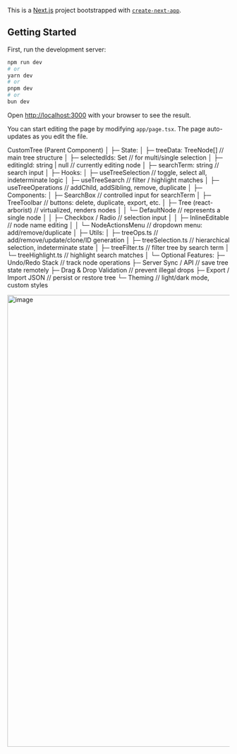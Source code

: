 This is a [Next.js](https://nextjs.org) project bootstrapped with [`create-next-app`](https://nextjs.org/docs/app/api-reference/cli/create-next-app).

## Getting Started

First, run the development server:

```bash
npm run dev
# or
yarn dev
# or
pnpm dev
# or
bun dev
```

Open [http://localhost:3000](http://localhost:3000) with your browser to see the result.

You can start editing the page by modifying `app/page.tsx`. The page auto-updates as you edit the file.

CustomTree (Parent Component)
│
├─ State:
│   ├─ treeData: TreeNode[]           // main tree structure
│   ├─ selectedIds: Set<string>       // for multi/single selection
│   ├─ editingId: string | null       // currently editing node
│   ├─ searchTerm: string             // search input
│
├─ Hooks:
│   ├─ useTreeSelection               // toggle, select all, indeterminate logic
│   ├─ useTreeSearch                  // filter / highlight matches
│   ├─ useTreeOperations              // addChild, addSibling, remove, duplicate
│
├─ Components:
│   ├─ SearchBox                      // controlled input for searchTerm
│   ├─ TreeToolbar                    // buttons: delete, duplicate, export, etc.
│   ├─ Tree (react-arborist)          // virtualized, renders nodes
│   │   └─ DefaultNode                // represents a single node
│   │       ├─ Checkbox / Radio       // selection input
│   │       ├─ InlineEditable         // node name editing
│   │       └─ NodeActionsMenu        // dropdown menu: add/remove/duplicate
│
├─ Utils:
│   ├─ treeOps.ts                     // add/remove/update/clone/ID generation
│   ├─ treeSelection.ts               // hierarchical selection, indeterminate state
│   ├─ treeFilter.ts                  // filter tree by search term
│   └─ treeHighlight.ts               // highlight search matches
│
└─ Optional Features:
    ├─ Undo/Redo Stack                 // track node operations
    ├─ Server Sync / API               // save tree state remotely
    ├─ Drag & Drop Validation          // prevent illegal drops
    ├─ Export / Import JSON            // persist or restore tree
    └─ Theming                         // light/dark mode, custom styles

<img width="1536" height="1024" alt="image" src="https://github.com/user-attachments/assets/11e44ab3-aac0-4988-a5aa-51789f6956b1" />

